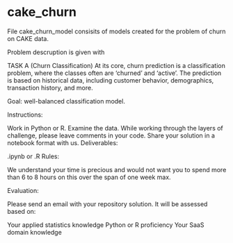 # cake_churn

File cake_churn_model consisits of models created for the problem of churn on CAKE data.

Problem descruption is given with 

TASK A (Churn Classification)
At its core, churn prediction is a classification problem, where the classes often are ‘churned’ and ‘active’. The prediction is based on historical data, including customer behavior, demographics, transaction history, and more.

Goal: well-balanced classification model.

Instructions:

Work in Python or R.
Examine the data.
While working through the layers of challenge, please leave comments in your code.
Share your solution in a notebook format with us.
Deliverables:

.ipynb or .R
Rules:

We understand your time is precious and would not want you to spend more than 6 to 8 hours on this over the span of one week max.

Evaluation:

Please send an email with your repository solution. It will be assessed based on:

Your applied statistics knowledge
Python or R proficiency
Your SaaS domain knowledge
